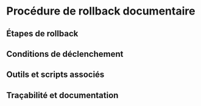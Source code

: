 <!--
rollback.md
Roo-Code artefact : Procédure de rollback
Statut : SQUELETTE - À compléter selon le plan-roadmap-actionnable.md

TODO : Définir la procédure de rollback documentaire (étapes, conditions, outils, traçabilité)
Traçabilité : Généré automatiquement selon le plan d’action Roo-Code
-->

# Procédure de rollback documentaire

## Étapes de rollback

<!-- TODO : Décrire les étapes séquentielles pour annuler une opération critique -->

## Conditions de déclenchement

<!-- TODO : Lister les conditions ou signaux nécessitant un rollback -->

## Outils et scripts associés

<!-- TODO : Référencer les scripts, managers ou outils utilisés -->

## Traçabilité et documentation

<!-- TODO : Décrire comment tracer et documenter chaque rollback -->
